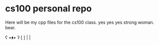 # cs100 personal repo
Here will be my cpp files for the cs100 class. 
yes yes yes strong woman. bear. 

ʕ •ᴥ• ʔ	
[     ]
  | |
